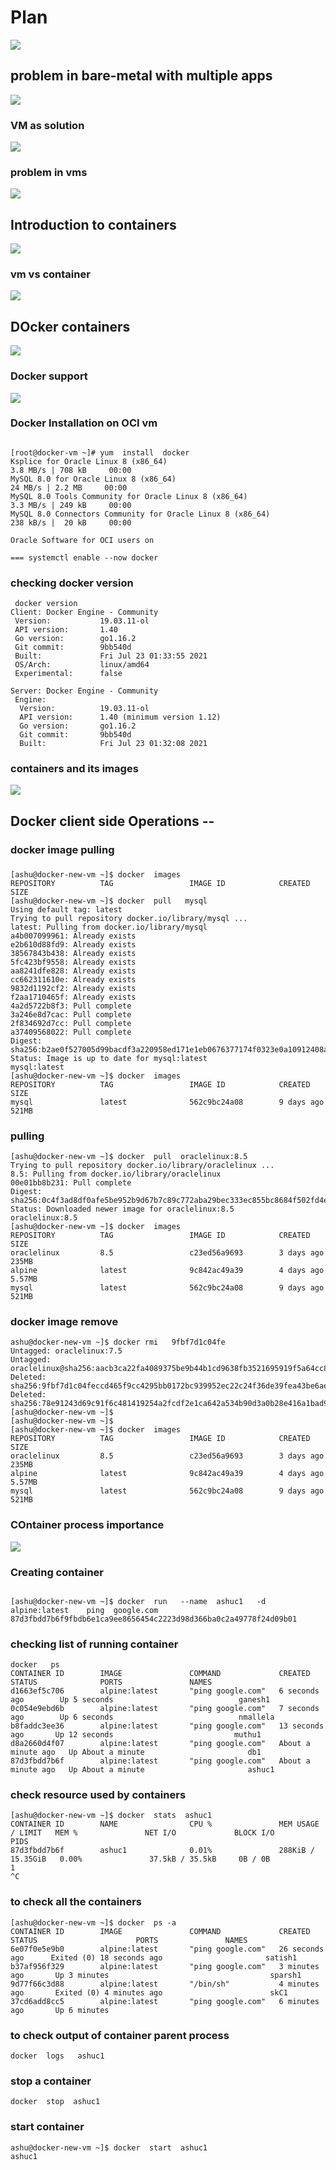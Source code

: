 # Plan 

<img src="plan.png">


## problem in bare-metal with multiple apps 

<img src="apps.png">

### VM as solution 

<img src="vms.png">

### problem in vms

<img src="vmprob.png">

## Introduction to containers

<img src="cont.png">

### vm vs container 

<img src="vmvscont.png">

## DOcker containers 

<img src="dc.png">

### Docker support 

<img src="docker.png">

### Docker Installation on OCI vm 

```
 
[root@docker-vm ~]# yum  install  docker 
Ksplice for Oracle Linux 8 (x86_64)                                                    3.8 MB/s | 708 kB     00:00    
MySQL 8.0 for Oracle Linux 8 (x86_64)                                                   24 MB/s | 2.2 MB     00:00    
MySQL 8.0 Tools Community for Oracle Linux 8 (x86_64)                                  3.3 MB/s | 249 kB     00:00    
MySQL 8.0 Connectors Community for Oracle Linux 8 (x86_64)                             238 kB/s |  20 kB     00:00    

Oracle Software for OCI users on 

=== systemctl enable --now docker 
```

### checking docker version 

```
 docker version 
Client: Docker Engine - Community
 Version:           19.03.11-ol
 API version:       1.40
 Go version:        go1.16.2
 Git commit:        9bb540d
 Built:             Fri Jul 23 01:33:55 2021
 OS/Arch:           linux/amd64
 Experimental:      false

Server: Docker Engine - Community
 Engine:
  Version:          19.03.11-ol
  API version:      1.40 (minimum version 1.12)
  Go version:       go1.16.2
  Git commit:       9bb540d
  Built:            Fri Jul 23 01:32:08 2021
```

### containers and its images 

<img src="darch.png">

## Docker client side Operations --

### docker image pulling 

### 

```
[ashu@docker-new-vm ~]$ docker  images
REPOSITORY          TAG                 IMAGE ID            CREATED             SIZE
[ashu@docker-new-vm ~]$ docker  pull   mysql  
Using default tag: latest
Trying to pull repository docker.io/library/mysql ... 
latest: Pulling from docker.io/library/mysql
a4b007099961: Already exists 
e2b610d88fd9: Already exists 
38567843b438: Already exists 
5fc423bf9558: Already exists 
aa8241dfe828: Already exists 
cc662311610e: Already exists 
9832d1192cf2: Already exists 
f2aa1710465f: Already exists 
4a2d5722b8f3: Pull complete 
3a246e8d7cac: Pull complete 
2f834692d7cc: Pull complete 
a37409568022: Pull complete 
Digest: sha256:b2ae0f527005d99bacdf3a220958ed171e1eb0676377174f0323e0a10912408a
Status: Image is up to date for mysql:latest
mysql:latest
[ashu@docker-new-vm ~]$ docker  images
REPOSITORY          TAG                 IMAGE ID            CREATED             SIZE
mysql               latest              562c9bc24a08        9 days ago          521MB
```

### pulling 

```
[ashu@docker-new-vm ~]$ docker  pull  oraclelinux:8.5 
Trying to pull repository docker.io/library/oraclelinux ... 
8.5: Pulling from docker.io/library/oraclelinux
00e01bb8b231: Pull complete 
Digest: sha256:0c4f3ad8df0afe5be952b9d67b7c89c772aba29bec333ec855bc8684f502fd4e
Status: Downloaded newer image for oraclelinux:8.5
oraclelinux:8.5
[ashu@docker-new-vm ~]$ docker  images
REPOSITORY          TAG                 IMAGE ID            CREATED             SIZE
oraclelinux         8.5                 c23ed56a9693        3 days ago          235MB
alpine              latest              9c842ac49a39        4 days ago          5.57MB
mysql               latest              562c9bc24a08        9 days ago          521MB
```

### docker image remove 

```
ashu@docker-new-vm ~]$ docker rmi   9fbf7d1c04fe 
Untagged: oraclelinux:7.5
Untagged: oraclelinux@sha256:aacb3ca22fa4089375be9b44b1cd9638fb3521695919f5a64cc833217e8c2c21
Deleted: sha256:9fbf7d1c04feccd465f9cc4295bb0172bc939952ec22c24f36de39fea43be6ae
Deleted: sha256:78e91243d69c91f6c481419254a2fcdf2e1ca642a534b90d3a0b28e416a1bad9
[ashu@docker-new-vm ~]$ 
[ashu@docker-new-vm ~]$ 
[ashu@docker-new-vm ~]$ docker  images
REPOSITORY          TAG                 IMAGE ID            CREATED             SIZE
oraclelinux         8.5                 c23ed56a9693        3 days ago          235MB
alpine              latest              9c842ac49a39        4 days ago          5.57MB
mysql               latest              562c9bc24a08        9 days ago          521MB
```

### COntainer process importance 

<img src="cp.png">

### Creating container 

```
 
[ashu@docker-new-vm ~]$ docker  run   --name  ashuc1   -d    alpine:latest    ping  google.com  
87d3fbdd7b6f9fbdb6e1ca9ee8656454c2223d98d366ba0c2a49778f24d09b01
```

### checking list of running container 

```
docker   ps
CONTAINER ID        IMAGE               COMMAND             CREATED              STATUS              PORTS               NAMES
d1663ef5c706        alpine:latest       "ping google.com"   6 seconds ago        Up 5 seconds                            ganesh1
0c054e9ebd6b        alpine:latest       "ping google.com"   7 seconds ago        Up 6 seconds                            nmallela
b8faddc3ee36        alpine:latest       "ping google.com"   13 seconds ago       Up 12 seconds                           muthu1
d8a2660d4f07        alpine:latest       "ping google.com"   About a minute ago   Up About a minute                       db1
87d3fbdd7b6f        alpine:latest       "ping google.com"   About a minute ago   Up About a minute                       ashuc1
```

### check resource used by containers 

```
[ashu@docker-new-vm ~]$ docker  stats  ashuc1 
CONTAINER ID        NAME                CPU %               MEM USAGE / LIMIT   MEM %               NET I/O             BLOCK I/O           PIDS
87d3fbdd7b6f        ashuc1              0.01%               288KiB / 15.35GiB   0.00%               37.5kB / 35.5kB     0B / 0B             1
^C

```

### to check all the containers 

```
[ashu@docker-new-vm ~]$ docker  ps -a
CONTAINER ID        IMAGE               COMMAND             CREATED             STATUS                      PORTS               NAMES
6e07f0e5e9b0        alpine:latest       "ping google.com"   26 seconds ago      Exited (0) 18 seconds ago                       satish1
b37af956f329        alpine:latest       "ping google.com"   3 minutes ago       Up 3 minutes                                    sparsh1
9d77f66c3d88        alpine:latest       "/bin/sh"           4 minutes ago       Exited (0) 4 minutes ago                        skC1
37cd6add8cc5        alpine:latest       "ping google.com"   6 minutes ago       Up 6 minutes         

```

### to check output of container parent process

```
docker  logs   ashuc1 
```

### stop a container 

```
docker  stop  ashuc1
```

### start container 

```
ashu@docker-new-vm ~]$ docker  start  ashuc1
ashuc1
```
### 
